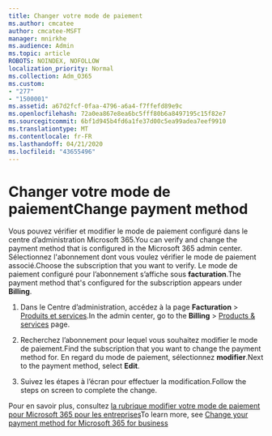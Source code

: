 ```yaml
---
title: Changer votre mode de paiement
ms.author: cmcatee
author: cmcatee-MSFT
manager: mnirkhe
ms.audience: Admin
ms.topic: article
ROBOTS: NOINDEX, NOFOLLOW
localization_priority: Normal
ms.collection: Adm_O365
ms.custom:
- "277"
- "1500001"
ms.assetid: a67d2fcf-0faa-4796-a6a4-f7ffefd89e9c
ms.openlocfilehash: 72a0ea867e8ea6bc5fff80b6a8497195c15f82e7
ms.sourcegitcommit: 6bf1d945b4fd6a1fe37d00c5ea99adea7eef9910
ms.translationtype: MT
ms.contentlocale: fr-FR
ms.lasthandoff: 04/21/2020
ms.locfileid: "43655496"
---
```

# <a name="change-payment-method"></a><span data-ttu-id="ec374-102">Changer votre mode de paiement</span><span class="sxs-lookup"><span data-stu-id="ec374-102">Change payment method</span></span>

<span data-ttu-id="ec374-103">Vous pouvez vérifier et modifier le mode de paiement configuré dans le centre d’administration Microsoft 365.</span><span class="sxs-lookup"><span data-stu-id="ec374-103">You can verify and change the payment method that is configured in the Microsoft 365 admin center.</span></span> <span data-ttu-id="ec374-104">Sélectionnez l'abonnement dont vous voulez vérifier le mode de paiement associé.</span><span class="sxs-lookup"><span data-stu-id="ec374-104">Choose the subscription that you want to verify.</span></span> <span data-ttu-id="ec374-105">Le mode de paiement configuré pour l’abonnement s’affiche sous **facturation**.</span><span class="sxs-lookup"><span data-stu-id="ec374-105">The payment method that's configured for the subscription appears under **Billing**.</span></span>
  
1. <span data-ttu-id="ec374-106">Dans le Centre d’administration, accédez à la page **Facturation** \> [Produits et services](https://go.microsoft.com/fwlink/p/?linkid=842054).</span><span class="sxs-lookup"><span data-stu-id="ec374-106">In the admin center, go to the **Billing** \> [Products & services](https://go.microsoft.com/fwlink/p/?linkid=842054) page.</span></span>

2. <span data-ttu-id="ec374-107">Recherchez l’abonnement pour lequel vous souhaitez modifier le mode de paiement.</span><span class="sxs-lookup"><span data-stu-id="ec374-107">Find the subscription that you want to change the payment method for.</span></span> <span data-ttu-id="ec374-108">En regard du mode de paiement, sélectionnez **modifier**.</span><span class="sxs-lookup"><span data-stu-id="ec374-108">Next to the payment method, select **Edit**.</span></span>

3. <span data-ttu-id="ec374-109">Suivez les étapes à l’écran pour effectuer la modification.</span><span class="sxs-lookup"><span data-stu-id="ec374-109">Follow the steps on screen to complete the change.</span></span>

<span data-ttu-id="ec374-110">Pour en savoir plus, consultez [la rubrique modifier votre mode de paiement pour Microsoft 365 pour les entreprises](https://docs.microsoft.com/office365/admin/subscriptions-and-billing/change-payment-method)</span><span class="sxs-lookup"><span data-stu-id="ec374-110">To learn more, see  [Change your payment method for Microsoft 365 for business](https://docs.microsoft.com/office365/admin/subscriptions-and-billing/change-payment-method)</span></span>